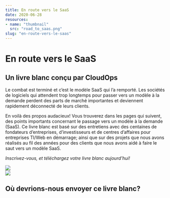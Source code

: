 ```yaml
---
title: En route vers le SaaS
date: 2020-06-28
resources:
- name: "thumbnail"
  src: "road_to_saas.png"
slug: "en-route-vers-le-saas"
---
```



<div class="landing-page">
    <!-- hero -->
    <div class="hero jumbotron reading-landing jumbotron-fluid">
        <div class="container-fluid">
            <div class="row">
                <div class="col-xl-6 offset-xl-2 col-lg-10 offset-lg-1 col-md-12">
                    <h1 class="display-4">En route vers le SaaS</h1>
                </div>
            </div>
        </div>
    </div>
    <div class="main-content">
        <div class="row">
            <div class="col-xl-4 offset-xl-2 without-bottom-line">
                <div class="workshop-prerequisites">
                    <h2>Un livre blanc conçu par CloudOps</h2>                             
                    <p>Le combat est terminé et c’est le modèle SaaS qui l’a remporté. Les sociétés de logiciels qui attendent trop longtemps pour passer vers un modèle à la demande perdent des parts de marché importantes et deviennent rapidement déconnecté de leurs clients.</p>
                    <p>En voilà des propos audacieux! Vous trouverez dans les pages qui suivent, des points importants concernant le passage vers un modèle à la demande (SaaS). Ce livre blanc est basé sur des entretiens avec des centaines de fondateurs d’entreprises, d’investisseurs et de centres d’affaires pour entreprises TI/Web en démarrage; ainsi que sur des projets que nous avons réalisés au fil des années pour des clients que nous avons aidé à faire le saut vers un modèle SaaS.</p>
                    <p><i>Inscrivez-vous, et téléchargez votre livre blanc aujourd'hui!</i></p>
                </div>
            </div>
                <div class="col-xl-4 offset-xl-0 white-paper-image">
                <img src="/images/white-papers/road-to-sass-fr.png">
            </div>
        </div>
            </div>
        </div>
    </div>
    <!-- contact us -->
    <div class="contact-us-card">
        <div class="row">
            <div class="col-xl-8 offset-xl-2 col-lg-10 offset-lg-1 col-md-12 col-sm-12 col-xs-12">
                <img src="/images/single-line-arrows.png">
            </div>
            <div
                class="col-xl-3 offset-xl-3 col-lg-3 offset-lg-1 col-md-10 offset-md-1 col-sm-10 offset-sm-1 col-xs-12">
                <h2>Où devrions-nous envoyer ce livre blanc?</h2>
            </div>
            <div
                class="col-xl-5 offset-xl-0 col-lg-6 offset-lg-1 col-md-8 offset-md-2 col-sm-10 offset-sm-1 col-xs-12 general-contact-form">
                <!--[if lte IE 8]>
<script charset="utf-8" type="text/javascript" src="//js.hsforms.net/forms/v2-legacy.js"></script>
<![endif]-->
<script charset="utf-8" type="text/javascript" src="//js.hsforms.net/forms/v2.js"></script>
<script>
  hbspt.forms.create({
        portalId: "732832",
        formId: "e679a9ed-c9c8-4d43-a5ae-ed3892fe4947"
});
</script>
            </div>
        </div>
    </div>
</div>